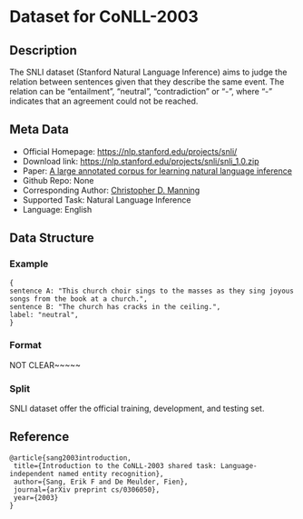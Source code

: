 # Dataset for CoNLL-2003


## Description
The SNLI dataset (Stanford Natural Language Inference) aims to judge the relation between sentences given that they describe the same event. The relation can be “entailment”, “neutral”, “contradiction” or “-”, where “-” indicates that an agreement could not be reached.


## Meta Data
* Official Homepage: https://nlp.stanford.edu/projects/snli/
* Download link: https://nlp.stanford.edu/projects/snli/snli_1.0.zip
* Paper: [A large annotated corpus for learning natural language inference](https://arxiv.org/pdf/1508.05326v1.pdf)
* Github Repo: None
* Corresponding Author: [Christopher D. Manning](https://nlp.stanford.edu/manning/)
* Supported Task: Natural Language Inference
* Language: English 



## Data Structure
### Example

```
{
sentence A: "This church choir sings to the masses as they sing joyous songs from the book at a church.",
sentence B: "The church has cracks in the ceiling.",
label: "neutral",
}
```


### Format
NOT CLEAR~~~~~


### Split
SNLI dataset offer the official training, development, and testing set.


## Reference
 ```
 @article{sang2003introduction,
  title={Introduction to the CoNLL-2003 shared task: Language-independent named entity recognition},
  author={Sang, Erik F and De Meulder, Fien},
  journal={arXiv preprint cs/0306050},
  year={2003}
}
```
